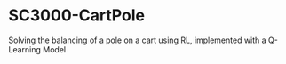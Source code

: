 # SC3000-CartPole
Solving the balancing of a pole on a cart using RL, implemented with a Q-Learning Model
